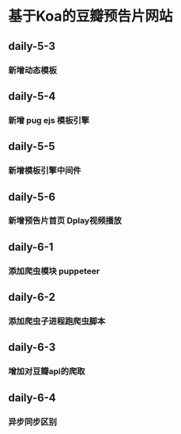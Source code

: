 <!--
 * @Author: xuhj
 * @Date: 2019-12-04 17:37:09
 * @LastEditTime: 2019-12-09 19:24:03
 * @Description: 
 -->
# 基于Koa的豆瓣预告片网站
## daily-5-3
### 新增动态模板
## daily-5-4
### 新增 pug  ejs 模板引擎 
## daily-5-5
### 新增模板引擎中间件
## daily-5-6
### 新增预告片首页 Dplay视频播放
## daily-6-1
### 添加爬虫模块 puppeteer
## daily-6-2
### 添加爬虫子进程跑爬虫脚本
## daily-6-3
### 增加对豆瓣api的爬取
## daily-6-4
### 异步同步区别